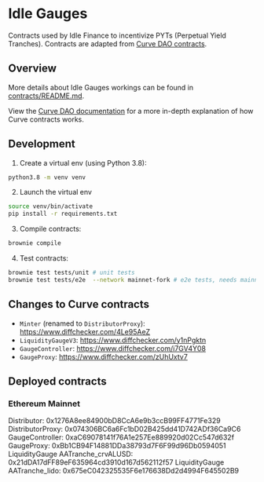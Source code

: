 # Idle Gauges

Contracts used by Idle Finance to incentivize PYTs (Perpetual Yield Tranches). Contracts are adapted from [Curve DAO contracts](https://github.com/curvefi/curve-dao-contracts).

## Overview

More details about Idle Gauges workings can be found in [contracts/README.md](contracts/README.md).

View the [Curve DAO documentation](https://curve.readthedocs.io/dao-overview.html) for a more in-depth explanation of how Curve contracts works.

## Development

1. Create a virtual env (using Python 3.8):

```bash
python3.8 -m venv venv
```

2. Launch the virtual env
```bash
source venv/bin/activate
pip install -r requirements.txt
```

3. Compile contracts:

```bash
brownie compile
```

4. Test contracts:

```bash
brownie test tests/unit # unit tests
brownie test tests/e2e  --network mainnet-fork # e2e tests, needs mainnet forking
```

## Changes to Curve contracts 

- `Minter` (renamed to `DistributorProxy`): https://www.diffchecker.com/4Le95AeZ
- `LiquidityGaugeV3`: https://www.diffchecker.com/y1nPgktn
- `GaugeController`: https://www.diffchecker.com/i7GV4Y08
- `GaugeProxy`: https://www.diffchecker.com/zUhUxtv7

## Deployed contracts

### Ethereum Mainnet

Distributor: 0x1276A8ee84900bD8CcA6e9b3ccB99FF4771Fe329
DistributorProxy: 0x074306BC6a6Fc1bD02B425dd41D742ADf36Ca9C6
GaugeController: 0xaC69078141f76A1e257Ee889920d02Cc547d632f
GaugeProxy: 0xBb1CB94F14881DDa38793d7F6F99d96Db0594051
LiquidityGauge AATranche_crvALUSD: 0x21dDA17dFF89eF635964cd3910d167d562112f57
LiquidityGauge AATranche_lido: 0x675eC042325535F6e176638Dd2d4994F645502B9